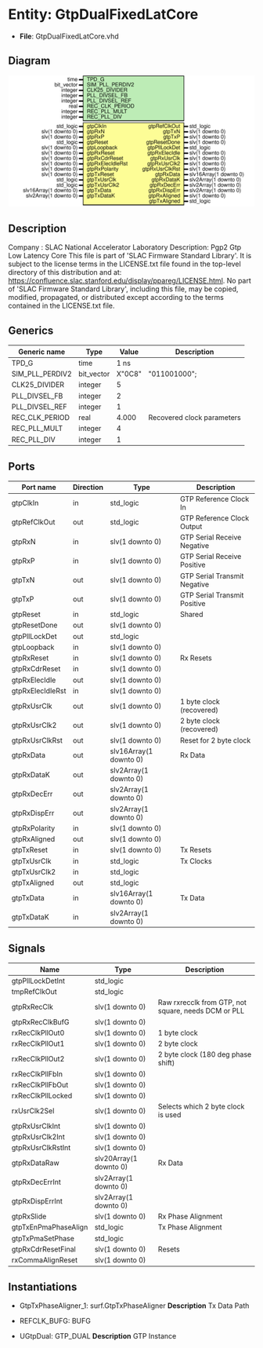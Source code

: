 # Entity: GtpDualFixedLatCore

- **File**: GtpDualFixedLatCore.vhd
## Diagram

![Diagram](GtpDualFixedLatCore.svg "Diagram")
## Description

Company    : SLAC National Accelerator Laboratory
Description: Pgp2 Gtp Low Latency Core
This file is part of 'SLAC Firmware Standard Library'.
It is subject to the license terms in the LICENSE.txt file found in the
top-level directory of this distribution and at:
   https://confluence.slac.stanford.edu/display/ppareg/LICENSE.html.
No part of 'SLAC Firmware Standard Library', including this file,
may be copied, modified, propagated, or distributed except according to
the terms contained in the LICENSE.txt file.
## Generics

| Generic name    | Type       | Value  | Description                 |
| --------------- | ---------- | ------ | --------------------------- |
| TPD_G           | time       | 1 ns   |                             |
| SIM_PLL_PERDIV2 | bit_vector | X"0C8" | "011001000";                |
| CLK25_DIVIDER   | integer    | 5      |                             |
| PLL_DIVSEL_FB   | integer    | 2      |                             |
| PLL_DIVSEL_REF  | integer    | 1      |                             |
| REC_CLK_PERIOD  | real       | 4.000  | Recovered clock parameters  |
| REC_PLL_MULT    | integer    | 4      |                             |
| REC_PLL_DIV     | integer    | 1      |                             |
## Ports

| Port name        | Direction | Type                   | Description                  |
| ---------------- | --------- | ---------------------- | ---------------------------- |
| gtpClkIn         | in        | std_logic              | GTP Reference Clock In       |
| gtpRefClkOut     | out       | std_logic              | GTP Reference Clock Output   |
| gtpRxN           | in        | slv(1 downto 0)        | GTP Serial Receive Negative  |
| gtpRxP           | in        | slv(1 downto 0)        | GTP Serial Receive Positive  |
| gtpTxN           | out       | slv(1 downto 0)        | GTP Serial Transmit Negative |
| gtpTxP           | out       | slv(1 downto 0)        | GTP Serial Transmit Positive |
| gtpReset         | in        | std_logic              | Shared                       |
| gtpResetDone     | out       | slv(1 downto 0)        |                              |
| gtpPllLockDet    | out       | std_logic              |                              |
| gtpLoopback      | in        | slv(1 downto 0)        |                              |
| gtpRxReset       | in        | slv(1 downto 0)        | Rx Resets                    |
| gtpRxCdrReset    | in        | slv(1 downto 0)        |                              |
| gtpRxElecIdle    | out       | slv(1 downto 0)        |                              |
| gtpRxElecIdleRst | in        | slv(1 downto 0)        |                              |
| gtpRxUsrClk      | out       | slv(1 downto 0)        | 1 byte clock (recovered)     |
| gtpRxUsrClk2     | out       | slv(1 downto 0)        | 2 byte clock (recovered)     |
| gtpRxUsrClkRst   | out       | slv(1 downto 0)        | Reset for 2 byte clock       |
| gtpRxData        | out       | slv16Array(1 downto 0) | Rx Data                      |
| gtpRxDataK       | out       | slv2Array(1 downto 0)  |                              |
| gtpRxDecErr      | out       | slv2Array(1 downto 0)  |                              |
| gtpRxDispErr     | out       | slv2Array(1 downto 0)  |                              |
| gtpRxPolarity    | in        | slv(1 downto 0)        |                              |
| gtpRxAligned     | out       | slv(1 downto 0)        |                              |
| gtpTxReset       | in        | slv(1 downto 0)        | Tx Resets                    |
| gtpTxUsrClk      | in        | std_logic              | Tx Clocks                    |
| gtpTxUsrClk2     | in        | std_logic              |                              |
| gtpTxAligned     | out       | std_logic              |                              |
| gtpTxData        | in        | slv16Array(1 downto 0) | Tx Data                      |
| gtpTxDataK       | in        | slv2Array(1 downto 0)  |                              |
## Signals

| Name                 | Type                   | Description                                         |
| -------------------- | ---------------------- | --------------------------------------------------- |
| gtpPllLockDetInt     | std_logic              |                                                     |
| tmpRefClkOut         | std_logic              |                                                     |
| gtpRxRecClk          | slv(1 downto 0)        | Raw rxrecclk from GTP, not square, needs DCM or PLL |
| gtpRxRecClkBufG      | slv(1 downto 0)        |                                                     |
| rxRecClkPllOut0      | slv(1 downto 0)        | 1 byte clock                                        |
| rxRecClkPllOut1      | slv(1 downto 0)        | 2 byte clock                                        |
| rxRecClkPllOut2      | slv(1 downto 0)        | 2 byte clock (180 deg phase shift)                  |
| rxRecClkPllFbIn      | slv(1 downto 0)        |                                                     |
| rxRecClkPllFbOut     | slv(1 downto 0)        |                                                     |
| rxRecClkPllLocked    | slv(1 downto 0)        |                                                     |
| rxUsrClk2Sel         | slv(1 downto 0)        | Selects which 2 byte clock is used                  |
| gtpRxUsrClkInt       | slv(1 downto 0)        |                                                     |
| gtpRxUsrClk2Int      | slv(1 downto 0)        |                                                     |
| gtpRxUsrClkRstInt    | slv(1 downto 0)        |                                                     |
| gtpRxDataRaw         | slv20Array(1 downto 0) | Rx Data                                             |
| gtpRxDecErrInt       | slv2Array(1 downto 0)  |                                                     |
| gtpRxDispErrInt      | slv2Array(1 downto 0)  |                                                     |
| gtpRxSlide           | slv(1 downto 0)        | Rx Phase Alignment                                  |
| gtpTxEnPmaPhaseAlign | std_logic              | Tx Phase Alignment                                  |
| gtpTxPmaSetPhase     | std_logic              |                                                     |
| gtpRxCdrResetFinal   | slv(1 downto 0)        | Resets                                              |
| rxCommaAlignReset    | slv(1 downto 0)        |                                                     |
## Instantiations

- GtpTxPhaseAligner_1: surf.GtpTxPhaseAligner
**Description**
Tx Data Path

- REFCLK_BUFG: BUFG
- UGtpDual: GTP_DUAL
**Description**
GTP Instance


